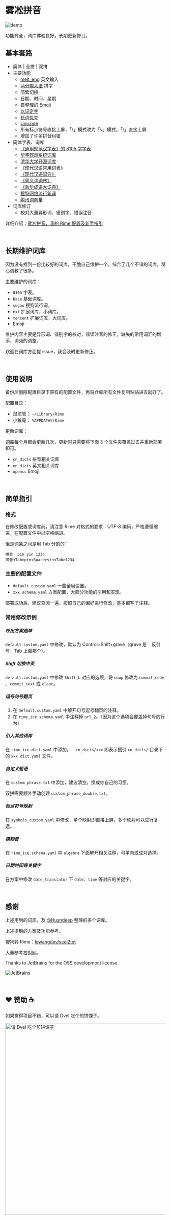 # 雾凇拼音

![demo](./others/demo.webp)

功能齐全，词库体验良好，长期更新修订。

## 基本套路

- 简体 | 全拼 | 双拼
- 主要功能
    -   [melt_eng](https://github.com/tumuyan/rime-melt) 英文输入
    -   [两分输入法](http://cheonhyeong.com/Simplified/download.html) 拼字
    -   简繁切换
    -   日期、时间、星期
    -   自整理的 Emoji
    -   [以词定字](https://github.com/BlindingDark/rime-lua-select-character)
    -   [长词优先](https://github.com/tumuyan/rime-melt/blob/master/lua/melt.lua)
    -   [Unicode](https://github.com/shewer/librime-lua-script/blob/main/lua/component/unicode.lua)
    -   所有标点符号直接上屏，「/」模式改为「v」模式，「/」直接上屏
    -   增加了许多拼音纠错
- 简体字表、词库
    -   [《通用规范汉字表》的 8105 字字表](https://github.com/iDvel/The-Table-of-General-Standard-Chinese-Characters)
    -   [华宇野风系统词库](http://bbs.pinyin.thunisoft.com/forum.php?mod=viewthread&tid=30049)
    -   [清华大学开源词库](https://github.com/thunlp/THUOCL)
    -   [《现代汉语常用词表》](https://gist.github.com/indiejoseph/eae09c673460aa0b56db)
    -   [《现代汉语词典》](https://forum.freemdict.com/t/topic/12102)
    -   [《同义词词林》](https://forum.freemdict.com/t/topic/1211)
    -   [《新华成语大词典》](https://forum.freemdict.com/t/topic/11407)
    -   [搜狗网络流行新词](https://pinyin.sogou.com/dict/detail/index/4)
    -   [腾讯词向量](https://ai.tencent.com/ailab/nlp/en/download.html)
- 词库修订
    - 校对大量异形词、错别字、错误注音

详细介绍：[雾凇拼音，我的 Rime 配置及新手指引](https://dvel.me/posts/my-rime/)

<br>

## 长期维护词库

因为没有找到一份比较好的词库，干脆自己维护一个。综合了几个不错的词库，精心调教了很多。

主要维护的词库：

- `8105` 字表。
- `base` 基础词库。
- `sogou` 搜狗流行词。
- `ext` 扩展词库，小词库。
- `tencent` 扩展词库，大词库。
- Emoji

维护内容主要是异形词、错别字的校对，错误注音的修正，缺失的常用词汇的增添，词频的调整。

欢迎在词库方面提 issue，我会及时更新修正。

<br>

## 使用说明

备份后删除配置目录下原有的配置文件，再将仓库所有文件复制粘贴进去就好了。

配置目录：

- 鼠须管： `~/Library/Rime`
- 小狼毫： `%APPDATA%\Rime`

更新词库：

词库每个月都会更新几次，更新时只需要将下面 3 个文件夹覆盖过去并重新部署即可。

- `cn_dicts` 拼音相关词库
- `en_dicts` 英文相关词库
- `opencc` Emoji

<br>

## 简单指引

### 格式

在修改配置或词库前，请注意 Rime 对格式的要求：UTF-8 编码，严格遵循缩进，在配置文件中以空格缩进。

但是词条之间是用 Tab 分割的：

```
拼音	pin yin 1234
拼音<Tab>pin<Space>yin<Tab>1234
```

### 主要的配置文件

- `default.custom.yaml` 一些全局设置。
- `xxx.schema.yaml` 方案配置，大部分功能的引用和实现。

部署成功后，建议查阅一遍，按照自己的偏好进行修改，基本都写了注释。

### 常用修改示例

##### 呼出方案选单

`default.custom.yaml` 中修改，默认为 Control+Shift+grave（grave 是 `` ` `` 反引号，Tab 上面那个）。

##### Shift 切换中英

`default.custom.yaml` 中修改 `Shift_L` 对应的选项，将 `noop` 修改为 `commit_code` 、`commit_text` 或 `clear`。

##### 逗号句号翻页

1. 在 `default.custom.yaml` 中解开句号逗号翻页的注释。
2. 在 `rime_ice.schema.yaml` 中注释掉 `url_2`。（因为这个选项会覆盖掉句号的行为）

##### 引入其他词库

在 `rime_ice.dict.yaml` 中添加，`- cn_dicts/xxx` 即表示援引 `cn_dicts/` 目录下的 `xxx.dict.yaml` 文件。

##### 自定义短语

在 `custom_phrase.txt` 中添加，建议清空，换成你自己的习惯。

双拼需要额外手动创建 `custom_phrase_double.txt`。

##### 标点符号映射

在 `symbols_custom.yaml` 中修改，单个映射即直接上屏，多个映射可以进行复选。

##### 模糊音

在 `rime_ice.schema.yaml` 中 `algebra` 下面解开相关注释，可单向或成对选择。

##### 日期时间等关键字

在方案中修改 `date_translator` 下 `date`、`time` 等对应的关键字。

<br>

## 感谢

上述用到的词库，及 [@Huandeep](https://github.com/Huandeep) 整理的多个词库。

上述提到的方案及功能参考。

搜狗转 Rime：[lewangdev/scel2txt](https://github.com/lewangdev/scel2txt)

大量参考[校对网](http://www.jiaodui.com/bbs/)。

Thanks to JetBrains for the OSS development license.

[![JetBrains](https://resources.jetbrains.com/storage/products/company/brand/logos/jb_beam.svg)](https://jb.gg/OpenSourceSupport)

<br>

## ❤️ 赞助 ☕

如果觉得项目不错，可以请 Dvel 吃个煎饼馃子。

<img src="./others/sponsor.webp" alt="请 Dvel 吃个煎饼馃子" width=600 />
